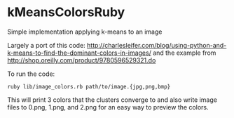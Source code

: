 kMeansColorsRuby
================

Simple implementation applying k-means to an image

Largely a port of this code: http://charlesleifer.com/blog/using-python-and-k-means-to-find-the-dominant-colors-in-images/
and the example from http://shop.oreilly.com/product/9780596529321.do

To run the code:


    ruby lib/image_colors.rb path/to/image.{jpg,png,bmp}

This will print 3 colors that the clusters converge to and also write image files to 0.png, 1.png, and 2.png
for an easy way to preview the colors.
